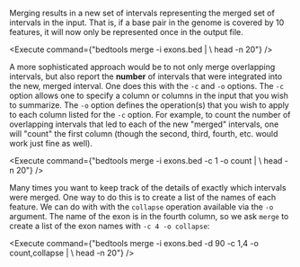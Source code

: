 <script>
import Execute from "$components/Execute.svelte";
</script>

Merging results in a new set of intervals representing the merged set of intervals in the input. That is, if a base pair in the genome is covered by 10 features, it will now only be represented once in the output file.

<Execute command={"bedtools merge -i exons.bed | \\ head -n 20"} />

A more sophisticated approach would be to not only merge overlapping intervals, but also report the **number** of intervals that were integrated into the new, merged interval. One does this with the `-c` and `-o` options. The `-c` option allows one to specify a column or columns in the input that you wish to summarize. The `-o` option defines the operation(s) that you wish to apply to each column listed for the `-c` option. For example, to count the number of overlapping intervals that led to each of the new "merged" intervals, one will "count" the first column (though the second, third, fourth, etc. would work just fine as well).

<Execute command={"bedtools merge -i exons.bed -c 1 -o count | \\ head -n 20"} />

Many times you want to keep track of the details of exactly which intervals were merged. One way to do this is to create a list of the names of each feature. We can do with with the `collapse` operation available via the `-o` argument. The name of the exon is in the fourth column, so we ask `merge` to create a list of the exon names with `-c 4 -o collapse`:

<Execute command={"bedtools merge -i exons.bed -d 90 -c 1,4 -o count,collapse | \\ head -n 20"} />
